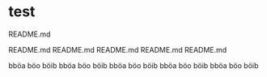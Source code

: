 # test

README.md

README.md
README.md
README.md
README.md
README.md


bböa böo böib
bböa böo böib
bböa böo böib
bböa böo böib
bböa böo böib
